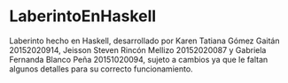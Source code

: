 # LaberintoEnHaskell
Laberinto hecho en Haskell, desarrollado por Karen Tatiana Gómez Gaitán 20152020914, Jeisson Steven Rincón Mellizo 20152020087 y Gabriela Fernanda Blanco Peña 20151020094, sujeto a cambios ya que le faltan algunos detalles para su correcto funcionamiento.
